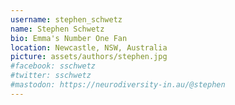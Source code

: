 ```yaml
---
username: stephen_schwetz
name: Stephen Schwetz
bio: Emma's Number One Fan
location: Newcastle, NSW, Australia
picture: assets/authors/stephen.jpg
#facebook: sschwetz
#twitter: sschwetz
#mastodon: https://neurodiversity-in.au/@stephen
---
```

